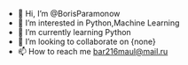 - 👋 Hi, I’m @BorisParamonow
- 👀 I’m interested in Python,Machine Learning
- 🌱 I’m currently learning Python
- 💞️ I’m looking to collaborate on {none}
- 📫 How to reach me bar216maul@mail.ru

<!---
BorisParamonow/BorisParamonow is a ✨ special ✨ repository because its `README.md` (this file) appears on your GitHub profile.
You can click the Preview link to take a look at your changes.
--->
